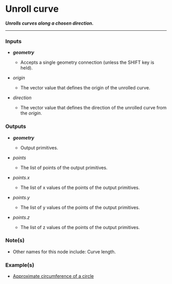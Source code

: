 # Unroll curve

**_Unrolls curves along a chosen direction._**

---


### Inputs

* **_geometry_**

  * Accepts a single geometry connection (unless the SHIFT key is held).

* _origin_

  * The vector value that defines the origin of the unrolled curve.

* _direction_

  * The vector value that defines the direction of the unrolled curve from the _origin_.


### Outputs

* **_geometry_**

  * Output primitives.

* _points_

  * The list of points of the output primitives.

* _points.x_

  * The list of x values of the points of the output primitives.

* _points.y_

  * The list of y values of the points of the output primitives.

* _points.z_

  * The list of z values of the points of the output primitives.


### Note(s)

* Other names for this node include: Curve length.


### Example(s)

* <a href="https://creator.trimble.com/graph?assetURI=whp:755793f2-fab2-4478-95a9-dd35dbd19cb4&version=latest" target="_blank">Approximate circumference of a circle</a>